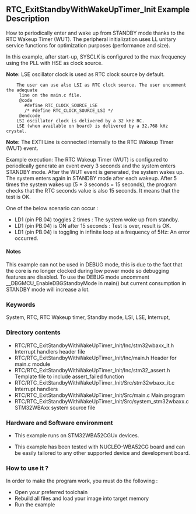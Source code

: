 ## <b>RTC_ExitStandbyWithWakeUpTimer_Init Example Description</b>

How to periodically enter and wake up from STANDBY mode thanks to the RTC Wakeup Timer (WUT).
The peripheral initialization uses LL unitary service functions for optimization purposes (performance and size).

In this example, after start-up, SYSCLK is configured to the max frequency using
the PLL with HSE as clock source.

**Note:** LSE oscillator clock is used as RTC clock source by default.

        The user can use also LSI as RTC clock source. The user uncomment the adequate
         line on the main.c file.
         @code
           #define RTC_CLOCK_SOURCE_LSE
           /* #define RTC_CLOCK_SOURCE_LSI */
         @endcode
        LSI oscillator clock is delivered by a 32 kHz RC.
        LSE (when available on board) is delivered by a 32.768 kHz crystal.

**Note:** The EXTI Line  is connected internally to the RTC Wakeup Timer (WUT) event.

Example execution:
  The RTC Wakeup Timer (WUT) is configured to periodically generate an event every 3 seconds
  and the system enters STANDBY mode. After the WUT event is generated, the system wakes up. The system enters again in STANDBY mode after each wakeup.
  After 5 times the system wakes up (5 * 3 seconds = 15 seconds), the program checks that the RTC seconds value is also 15 seconds.
  It means that the test is OK.

One of the below scenario can occur :

   - LD1 (pin PB.04) toggles 2 times : The system woke up from standby.
   - LD1 (pin PB.04) is ON after 15 seconds : Test is over, result is OK.
   - LD1 (pin PB.04) is toggling in infinite loop at a frequency of 5Hz: An error occurred.

#### <b>Notes</b>

  This example can not be used in DEBUG mode, this is due to the fact
  that the core is no longer clocked during low power mode
  so debugging features are disabled.
  To use the DEBUG mode uncomment __DBGMCU_EnableDBGStandbyMode in main() but
  current consumption in STANDBY mode will increase a lot.


### <b>Keywords</b>

System, RTC, RTC Wakeup timer, Standby mode, LSI, LSE, Interrupt,

### <b>Directory contents</b>

  - RTC/RTC_ExitStandbyWithWakeUpTimer_Init/Inc/stm32wbaxx_it.h          Interrupt handlers header file
  - RTC/RTC_ExitStandbyWithWakeUpTimer_Init/Inc/main.h                   Header for main.c module
  - RTC/RTC_ExitStandbyWithWakeUpTimer_Init/Inc/stm32_assert.h           Template file to include assert_failed function
  - RTC/RTC_ExitStandbyWithWakeUpTimer_Init/Src/stm32wbaxx_it.c          Interrupt handlers
  - RTC/RTC_ExitStandbyWithWakeUpTimer_Init/Src/main.c                   Main program
  - RTC/RTC_ExitStandbyWithWakeUpTimer_Init/Src/system_stm32wbaxx.c      STM32WBAxx system source file


### <b>Hardware and Software environment</b> 

  - This example runs on STM32WBA52CGUx devices.

  - This example has been tested with NUCLEO-WBA52CG board and can be
    easily tailored to any other supported device and development board.


### <b>How to use it ?</b> 

In order to make the program work, you must do the following :

 - Open your preferred toolchain
 - Rebuild all files and load your image into target memory
 - Run the example
